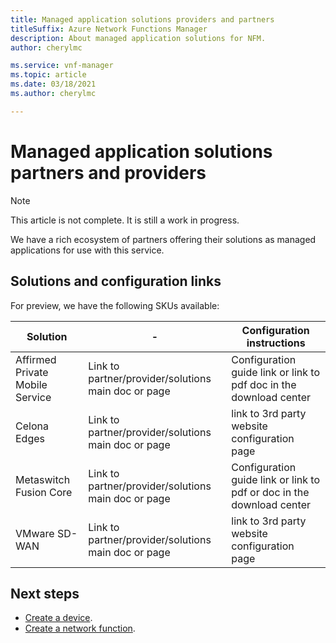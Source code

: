 ```yaml
---
title: Managed application solutions providers and partners
titleSuffix: Azure Network Functions Manager
description: About managed application solutions for NFM.
author: cherylmc

ms.service: vnf-manager
ms.topic: article
ms.date: 03/18/2021
ms.author: cherylmc

---
```

# Managed application solutions partners and providers

>[!NOTE]
> This article is not complete. It is still a work in progress.
>

<rework title>

We have a rich ecosystem of partners offering their solutions as managed applications for use with this service.

## <a name="devices"></a>Solutions and configuration links

<revisit table and titles>

 For preview, we have the following SKUs available:

|Solution | - |Configuration instructions|
| ---  | --- | ---|
| Affirmed Private Mobile Service | Link to partner/provider/solutions main doc or page|Configuration guide link or link to pdf doc in the download center|
| Celona Edges   | Link to partner/provider/solutions main doc or page          |link to 3rd party website configuration page|
| Metaswitch Fusion Core | Link to partner/provider/solutions main doc or page   |Configuration guide link or link to pdf or doc in the download center|
| VMware SD-WAN       | Link to partner/provider/solutions main doc or page             |link to 3rd party website configuration page|

## Next steps

* [Create a device](create-device.md).
* [Create a network function](create-function.md).
